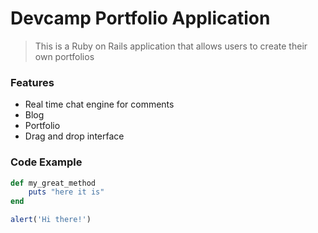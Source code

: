 # Devcamp Portfolio Application

> This is a Ruby on Rails application that allows users to create their own portfolios

### Features

- Real time chat engine for comments
- Blog
- Portfolio
- Drag and drop interface

### Code Example

```ruby
def my_great_method
    puts "here it is"
end
```

```javascript
alert('Hi there!')
```
